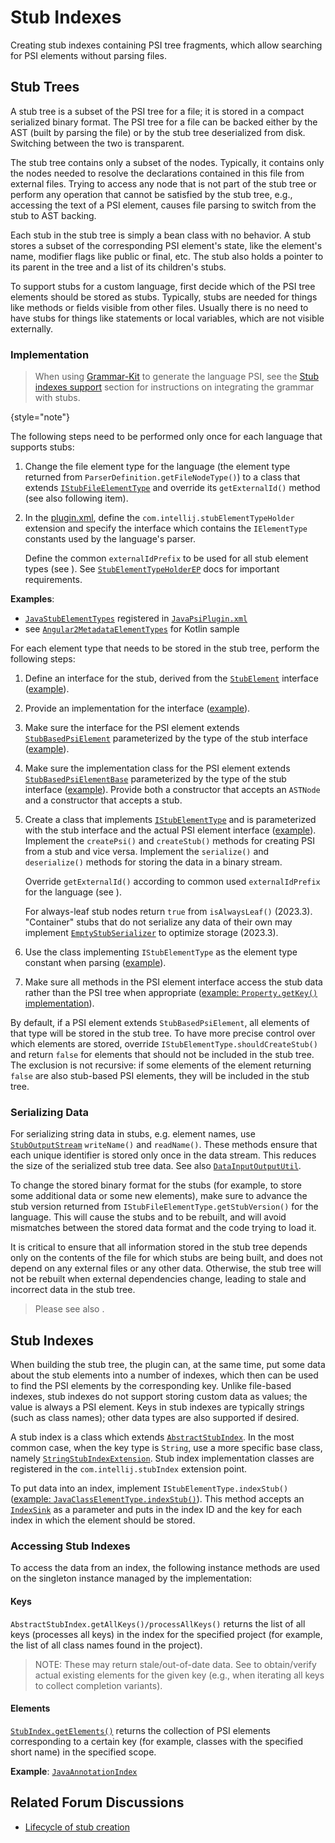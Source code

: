 <!-- Copyright 2000-2024 JetBrains s.r.o. and contributors. Use of this source code is governed by the Apache 2.0 license. -->

# Stub Indexes

<link-summary>Creating stub indexes containing PSI tree fragments, which allow searching for PSI elements without parsing files.</link-summary>

## Stub Trees

A stub tree is a subset of the PSI tree for a file; it is stored in a compact serialized binary format.
The PSI tree for a file can be backed either by the AST (built by parsing the file) or by the stub tree deserialized from disk.
Switching between the two is transparent.

The stub tree contains only a subset of the nodes.
Typically, it contains only the nodes needed to resolve the declarations contained in this file from external files.
Trying to access any node that is not part of the stub tree or perform any operation that cannot be satisfied by the stub tree, e.g., accessing the text of a PSI element, causes file parsing to switch from the stub to AST backing.

Each stub in the stub tree is simply a bean class with no behavior.
A stub stores a subset of the corresponding PSI element's state, like the element's name, modifier flags like public or final, etc.
The stub also holds a pointer to its parent in the tree and a list of its children's stubs.

To support stubs for a custom language, first decide which of the PSI tree elements should be stored as stubs.
Typically, stubs are needed for things like methods or fields visible from other files.
Usually there is no need to have stubs for things like statements or local variables, which are not visible externally.

### Implementation

> When using [Grammar-Kit](https://github.com/JetBrains/Grammar-Kit) to generate the language PSI, see the [Stub indexes support](https://github.com/JetBrains/Grammar-Kit/blob/master/HOWTO.md#35-stub-indices-support) section for instructions on integrating the grammar with stubs.
>
{style="note"}

<procedure id="stubs-setup" title="Stubs Setup">

The following steps need to be performed only once for each language that supports stubs:

1. Change the file element type for the language (the element type returned from `ParserDefinition.getFileNodeType()`) to a class that extends [`IStubFileElementType`](%gh-ic%/platform/core-impl/src/com/intellij/psi/tree/IStubFileElementType.java) and override its `getExternalId()` method (see also following item).
2. In the <path>[plugin.xml](plugin_configuration_file.md)</path>, define the `com.intellij.stubElementTypeHolder` extension and specify the interface which contains the `IElementType` constants used by the language's parser.

   Define the common `externalIdPrefix` to be used for all stub element types (see [](#adding-stub-elements)).
   See [`StubElementTypeHolderEP`](%gh-ic%/platform/core-api/src/com/intellij/psi/stubs/StubElementTypeHolderEP.java) docs for important requirements.

**Examples**:
- [`JavaStubElementTypes`](%gh-ic%/java/java-psi-impl/src/com/intellij/psi/impl/java/stubs/JavaStubElementTypes.java) registered in [`JavaPsiPlugin.xml`](%gh-ic%/java/java-psi-impl/src/META-INF/JavaPsiPlugin.xml)
- see [`Angular2MetadataElementTypes`](%gh-ij-plugins%/AngularJS/src/org/angular2/entities/metadata/Angular2MetadataElementTypes.kt) for Kotlin sample

</procedure>

<procedure id="adding-stub-elements" title="Adding Stub Elements">

For each element type that needs to be stored in the stub tree, perform the following steps:

1. Define an interface for the stub, derived from the [`StubElement`](%gh-ic%/platform/core-api/src/com/intellij/psi/stubs/StubElement.java) interface ([example](%gh-ic%/plugins/properties/properties-psi-api/src/com/intellij/lang/properties/psi/PropertyStub.java)).
2. Provide an implementation for the interface ([example](%gh-ic%/plugins/properties/properties-psi-impl/src/com/intellij/lang/properties/psi/impl/PropertyStubImpl.java)).
3. Make sure the interface for the PSI element extends [`StubBasedPsiElement`](%gh-ic%/platform/core-api/src/com/intellij/psi/StubBasedPsiElement.java) parameterized by the type of the stub interface ([example](%gh-ic%/plugins/properties/properties-psi-api/src/com/intellij/lang/properties/psi/Property.java)).
4. Make sure the implementation class for the PSI element extends [`StubBasedPsiElementBase`](%gh-ic%/platform/core-impl/src/com/intellij/extapi/psi/StubBasedPsiElementBase.java) parameterized by the type of the stub interface ([example](%gh-ic%/plugins/properties/properties-psi-impl/src/com/intellij/lang/properties/psi/impl/PropertyImpl.java)).
   Provide both a constructor that accepts an `ASTNode` and a constructor that accepts a stub.
5. Create a class that implements [`IStubElementType`](%gh-ic%/platform/core-api/src/com/intellij/psi/stubs/IStubElementType.java) and is parameterized with the stub interface and the actual PSI element interface ([example](%gh-ic%/plugins/properties/properties-psi-impl/src/com/intellij/lang/properties/parsing/PropertyStubElementType.java)).
   Implement the `createPsi()` and `createStub()` methods for creating PSI from a stub and vice versa.
   Implement the `serialize()` and `deserialize()` methods for storing the data in a binary stream.

   Override `getExternalId()` according to common used `externalIdPrefix` for the language (see [](#stubs-setup)).

   For always-leaf stub nodes return `true` from `isAlwaysLeaf()` (2023.3).
   "Container" stubs that do not serialize any data of their own may implement [`EmptyStubSerializer`](%gh-ic-master%/platform/core-api/src/com/intellij/psi/stubs/EmptyStubSerializer.java) to optimize storage (2023.3).
6. Use the class implementing `IStubElementType` as the element type constant when parsing ([example](%gh-ic%/plugins/properties/properties-psi-impl/src/com/intellij/lang/properties/parsing/PropertiesElementTypes.java)).
7. Make sure all methods in the PSI element interface access the stub data rather than the PSI tree when appropriate ([example: `Property.getKey()` implementation](%gh-ic%/plugins/properties/properties-psi-impl/src/com/intellij/lang/properties/psi/impl/PropertyImpl.java)).

</procedure>

By default, if a PSI element extends `StubBasedPsiElement`, all elements of that type will be stored in the stub tree.
To have more precise control over which elements are stored, override `IStubElementType.shouldCreateStub()` and return `false` for elements that should not be included in the stub tree.
The exclusion is not recursive: if some elements of the element returning `false` are also stub-based PSI elements, they will be included in the stub tree.


### Serializing Data

For serializing string data in stubs, e.g. element names, use [`StubOutputStream`](%gh-ic%/platform/core-api/src/com/intellij/psi/stubs/StubOutputStream.java) `writeName()` and `readName()`.
These methods ensure that each unique identifier is stored only once in the data stream.
This reduces the size of the serialized stub tree data.
See also [`DataInputOutputUtil`](%gh-ic%/platform/util/src/com/intellij/util/io/DataInputOutputUtil.java).

To change the stored binary format for the stubs (for example, to store some additional data or some new elements), make sure to advance the stub version returned from `IStubFileElementType.getStubVersion()` for the language.
This will cause the stubs and [](#stub-indexes) to be rebuilt, and will avoid mismatches between the stored data format and the code trying to load it.

It is critical to ensure that all information stored in the stub tree depends only on the contents of the file for which stubs are being built, and does not depend on any external files or any other data.
Otherwise, the stub tree will not be rebuilt when external dependencies change, leading to stale and incorrect data in the stub tree.

> Please see also [](indexing_and_psi_stubs.md#improving-indexing-performance).
>

## Stub Indexes

When building the stub tree, the plugin can, at the same time, put some data about the stub elements into a number of indexes, which then can be used to find the PSI elements by the corresponding key.
Unlike file-based indexes, stub indexes do not support storing custom data as values; the value is always a PSI element.
Keys in stub indexes are typically strings (such as class names); other data types are also supported if desired.

A stub index is a class which extends [`AbstractStubIndex`](%gh-ic%/platform/indexing-api/src/com/intellij/psi/stubs/AbstractStubIndex.java).
In the most common case, when the key type is `String`, use a more specific base class, namely [`StringStubIndexExtension`](%gh-ic%/platform/indexing-api/src/com/intellij/psi/stubs/StringStubIndexExtension.java).
Stub index implementation classes are registered in the `com.intellij.stubIndex` extension point.

To put data into an index, implement `IStubElementType.indexStub()` ([example: `JavaClassElementType.indexStub()`](%gh-ic%/java/java-psi-impl/src/com/intellij/psi/impl/java/stubs/JavaClassElementType.java)).
This method accepts an [`IndexSink`](%gh-ic%/platform/core-api/src/com/intellij/psi/stubs/IndexSink.java) as a parameter and puts in the index ID and the key for each index in which the element should be stored.

### Accessing Stub Indexes

To access the data from an index, the following instance methods are used on the singleton instance managed by the implementation:

#### Keys

`AbstractStubIndex.getAllKeys()/processAllKeys()` returns the list of all keys (processes all keys) in the index for the specified project (for example, the list of all class names found in the project).

> NOTE: These may return stale/out-of-date data. See [](#elements) to obtain/verify actual existing elements for the given key (e.g., when iterating all keys to collect completion variants).

#### Elements

[`StubIndex.getElements()`](%gh-ic%/platform/indexing-api/src/com/intellij/psi/stubs/StubIndex.java) returns the collection of PSI elements corresponding to a certain key (for example, classes with the specified short name) in the specified scope.

**Example**: [`JavaAnnotationIndex`](%gh-ic%/java/java-indexing-impl/src/com/intellij/psi/impl/java/stubs/index/JavaAnnotationIndex.java)

## Related Forum Discussions

* [Lifecycle of stub creation](https://intellij-support.jetbrains.com/hc/en-us/community/posts/206121959-Lifecycle-of-stub-creation/comments/206143885)
